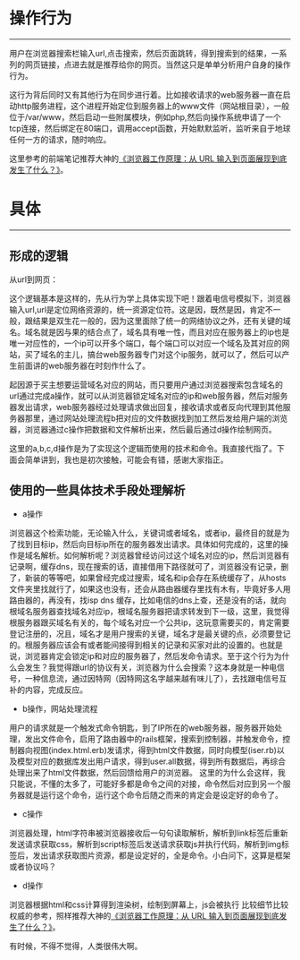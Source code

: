 # 操作行为
***
 用户在浏览器搜索栏输入url,点击搜索，然后页面跳转，得到搜索到的结果，一系列的网页链接，点进去就是推荐给你的网页。当然这只是单单分析用户自身的操作行为。
</p>
 这行为背后同时又有其他行为在同步进行着。比如接收请求的web服务器一直在启动http服务进程，这个进程开始定位到服务器上的www文件（网站根目录），一般位于/var/www，然后启动一些附属模块，例如php,然后向操作系统申请了一个tcp连接，然后绑定在80端口，调用accept函数，开始默默监听，监听来自于地球任何一方的请求，随时响应。

 这里参考的前端笔记推荐大神的[《浏览器工作原理：从 URL 输入到页面展现到底发生了什么？》](http://www.jianshu.com/p/d616d887953a)。


# 具体
***
## 形成的逻辑
从url到网页：

这个逻辑基本是这样的，先从行为学上具体实现下吧！跟着电信号模拟下，浏览器输入url,url是定位网络资源的，统一资源定位符。这是因，既然是因，肯定不一般，跟结果是双生花一般的，因为这里面除了统一的网络协议之外，还有关键的域名。域名就是因与果的结合点了，域名具有唯一性，而且对应在服务器上的ip也是唯一对应性的，一个ip可以开多个端口，每个端口可以对应一个域名及其对应的网站，买了域名的主儿，搞台web服务器专门对这个ip服务，就可以了，然后可以产生前面讲的web服务器在时刻作什么了。

起因源于买主想要运营域名对应的网站，而只要用户通过浏览器搜索包含域名的url通过完成a操作，就可以从浏览器锁定域名对应的ip和web服务器，然后对服务器发出请求，web服务器经过处理请求做出回复，接收请求或者反向代理到其他服务器那里，通过网站处理流程b把对应的文件数据找到加工然后发给用户端的浏览器，浏览器通过c操作把数据和文件解析出来，然后最后通过d操作绘制网页。
</p>
这里的a,b,c,d操作是为了实现这个逻辑而使用的技术和命令。我直接代指了。下面会简单讲到，我也是初次接触，可能会有错，感谢大家指正。

## 使用的一些具体技术手段处理解析

- a操作

浏览器这个检索功能，无论输入什么，关键词或者域名，或者ip，最终目的就是为了找到目标ip，然后向目标ip所在的服务器发出请求。具体如何完成的，这里的操作是域名解析。如何解析呢？浏览器曾经访问过这个域名对应的ip，然后浏览器有记录啊，缓存dns，现在搜索的话，直接借用下路径就可了，浏览器没有记录，删了，新装的等等吧，如果曾经完成过搜索，域名和ip会存在系统缓存了，从hosts文件夹里找就行了，如果这也没有，还会从路由器缓存里找有木有，毕竟好多人用路由器的，再没有，找isp dns 缓存，比如电信的dns上查，还是没有的话，就向根域名服务器查找域名对应ip，根域名服务器把请求转发到下一级，这里，我觉得根服务器跟买域名有关的，每个域名对应一个公共ip，这玩意需要买的，肯定需要登记注册的，况且，域名才是用户搜索的关键，域名才是最关键的点，必须要登记的。根服务器应该会有或者能间接得到相关的记录和买家对此的设置的。也就是说，浏览器肯定会锁定ip和对应的服务器了，然后发命令请求。至于这个行为为什么会发生？我觉得跟url的协议有关，浏览器为什么会搜索？这本身就是一种电信号，一种信息流，通过因特网（因特网这名字越来越有味儿了），去找跟电信号互补的内容，完成反应。

- b操作，网站处理流程

用户的请求就是一个触发式命令钥匙，到了IP所在的web服务器，服务器开始处理，发出文件命令，启用了路由器中的rails框架，搜索到控制器，并触发命令，控制器向视图(index.html.erb)发请求，得到html文件数据，同时向模型(iser.rb)以及模型对应的数据库发出用户请求，得到user.all数据，得到所有数据后，再综合处理出来了html文件数据，然后回馈给用户的浏览器。
这里的为什么会这样，我只能说，不懂的太多了，可能好多都是命令之间的对接，命令然后对应到另一个服务器就是运行这个命令，运行这个命令后随之而来的肯定会是设定好的命令了。

- c操作

浏览器处理，html字符串被浏览器接收后一句句读取解析，解析到link标签后重新发送请求获取css，解析到script标签后发送请求获取js并执行代码，解析到img标签后，发出请求获取图片资源，都是设定好的，全是命令。小白问下，这算是框架或者协议吗？

- d操作

浏览器根据html和css计算得到渲染树，绘制到屏幕上，js会被执行
比较细节比较权威的参考，照样推荐大神的[《浏览器工作原理：从 URL 输入到页面展现到底发生了什么？》](http://www.jianshu.com/p/d616d887953a)。

有时候，不得不觉得，人类很伟大啊。